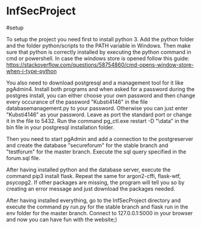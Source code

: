 # InfSecProject

#setup

To setup the project you need first to install python 3. Add the python folder and the folder python/scripts to the PATH variable in Windows. 
Then make sure that python is correctly installed by executing the python command in cmd or powershell. In case the windows store is opened follow this guide: 
https://stackoverflow.com/questions/58754860/cmd-opens-window-store-when-i-type-python

You also need to download postgresql and a management tool for it like pgAdmin4. Install both programs and when asked for a password during the postgres install, you 
can either choose your own password and then change every occurance of the password "Kubsti4146" in the file databasemanagement.py to your password. Otherwise you can 
just enter "Kubsti4146" as your password. Leave as port the standard port or change it in the file to 5432. Run the command 
pg_ctl.exe restart -D "<postgredirectory>\data" in the bin file in your postgresql installation folder.

Then you need to start pgAdmin and add a connection to the postgreserver and create the database "secureforum" for the stable branch and "testforum" for the master
branch. Execute the sql query specified in the forum.sql file.

After having installed python and the database server, execute the command pip3 install flask. Repeat the same for argon2-cffi, flask-wtf, psycopg2. 
If other packages are missing, the  program will tell you so by creating an error message and just download the packages needed.

After having installed everything, go to the InfSecProject directory and execute the command py run.py for the stable branch and flask run in the env folder for 
the master branch. Connect to 127.0.0.1:5000 in your browser and now you can have fun with the website;)
